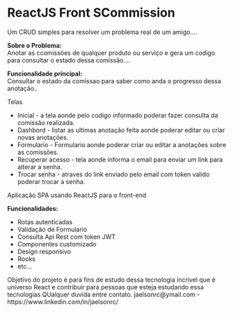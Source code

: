 <h1>ReactJS Front SCommission </h1>

Um CRUD simples para resolver um problema real de um amigo....
 <p>
 <strong>
Sobre o Problema:
  </strong><br/>
 Anotar as ccomissões de qualquer produto ou serviço e gera um codigo para consultar o estado dessa comissão....
  </p>
 <p>
 <strong>Funcionalidade principal:</strong><br/>
      Consultar o estado da comissao para saber como anda o progresso dessa anotação..
  </p>
<p>    
 Telas
  <ul>
     <li>Inicial - a tela aonde pelo codigo informado poderar fazer consulta da comissão realizada.</li>
     <li>Dashbord - listar as ultimas anotação feita aonde poderar editar ou criar novas anotações.</li>
     <li>Formulario - Formulario aonde poderar criar ou editar a anotações sobre as comissões.</li>
     <li>Recuperar acesso - tela aonde informa o email para enviar um link para alterar a senha.</li>
     <li>Trocar senha - atraves do link enviado pelo email com token valido poderar trocar a senha.</li>
    </ul>
</p>
Aplicação SPA usando ReactJS para o front-end
<p>  
  <strong> Funcionalidades:</strong>
  <ul>
    <li>Rotas autenticadas</li>
    <li>Validação de Formulario</li>
    <li>Consulta Api Rest com token JWT</li>
    <li>Componentes customizado</li>
    <li>Design responsivo</li>
    <li>Rooks</li>
    <li>etc...</li>
   </ul>
</p>
Objetivo do projeto é para fins de estudo dessa tecnologia incrivel que é universo React e contribuir para pessoas que esteja estudando essa tecnologias
QUalquer duvida entre contato. jaelsonrc@ymail.com - https://www.linkedin.com/in/jaelsonrc/
